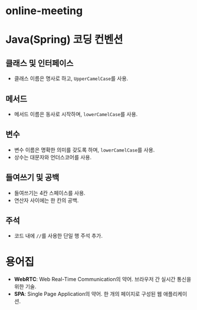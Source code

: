 # online-meeting

# Java(Spring) 코딩 컨벤션

## 클래스 및 인터페이스
- 클래스 이름은 명사로 하고, `UpperCamelCase`를 사용.

## 메서드
- 메서드 이름은 동사로 시작하며, `lowerCamelCase`를 사용.

## 변수
- 변수 이름은 명확한 의미를 갖도록 하며, `lowerCamelCase`를 사용.
- 상수는 대문자와 언더스코어를 사용.

## 들여쓰기 및 공백
- 들여쓰기는 4칸 스페이스를 사용.
- 연산자 사이에는 한 칸의 공백.

## 주석
- 코드 내에 `//`를 사용한 단일 행 주석 추가.

# 용어집

- **WebRTC**: Web Real-Time Communication의 약어. 브라우저 간 실시간 통신을 위한 기술.
- **SPA**: Single Page Application의 약어. 한 개의 페이지로 구성된 웹 애플리케이션.
